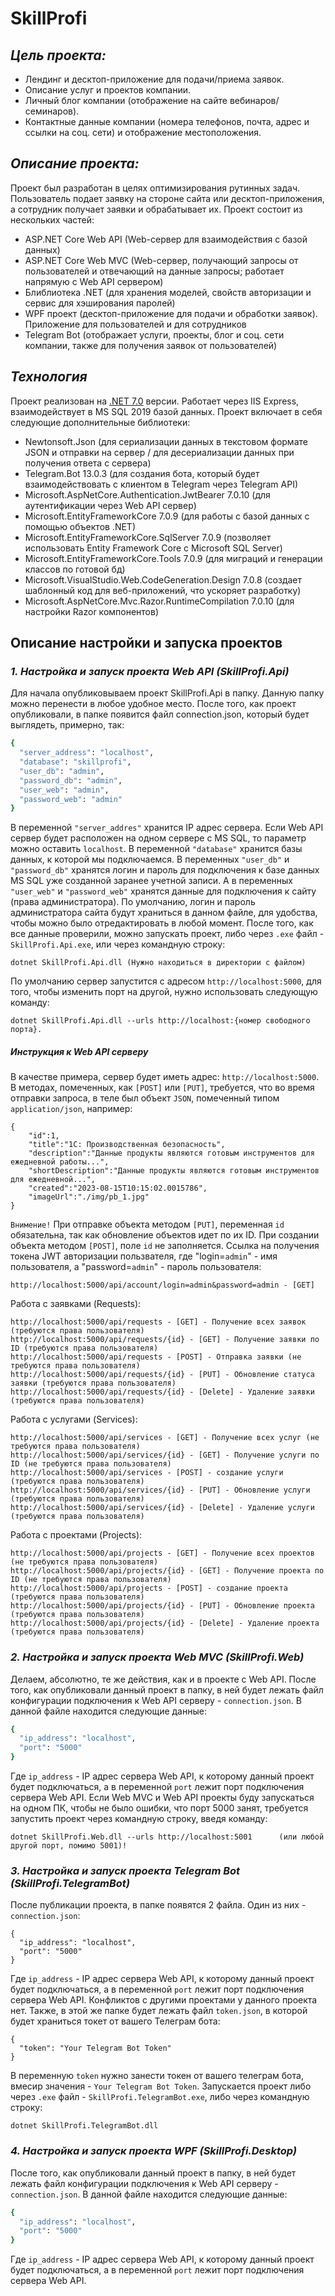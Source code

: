 # SkillProfi 

## _Цель проекта:_
- Лендинг и десктоп-приложение для подачи/приема заявок.
- Описание услуг и проектов компании.
- Личный блог компании (отображение на сайте вебинаров/семинаров).
- Контактные данные компании (номера телефонов, почта, адрес и ссылки на соц. сети) и отображение местоположения.

## _Описание проекта:_
Проект был разработан в целях оптимизирования рутинных задач. Пользователь подает заявку на стороне сайта или десктоп-приложения, а сотрудник получает заявки и обрабатывает их. 
Проект состоит из нескольких частей:
- ASP.NET Core Web API (Web-сервер для взаимодействия с базой данных)
- ASP.NET Core Web MVC (Web-сервер, получающий запросы от пользователей и отвечающий на данные запросы; работает напрямую с Web API сервером)
- Блиблиотека .NET (для хранения моделей, свойств авторизации и сервис для хэширования паролей)
- WPF проект (десктоп-приложение для подачи и обработки заявок). Приложение для пользователей и для сотрудников
- Telegram Bot (отображает услуги, проекты, блог и соц. сети компании, также для получения заявок от пользователей)

## _Технология_
Проект реализован на [.NET 7.0](https://dotnet.microsoft.com/en-us/download/dotnet/7.0) версии. Работает через IIS Express, взаимодействует в MS SQL 2019 базой данных.
Проект включает в себя следующие дополнительные библиотеки:
- Newtonsoft.Json (для сериализации данных в текстовом формате JSON и отправки на сервер / для десериализации данных при получения ответа с сервера)
- Telegram.Bot 13.0.3 (для создания бота, который будет взаимодействовать с клиентом в Telegram через Telegram API)
- Microsoft.AspNetCore.Authentication.JwtBearer 7.0.10 (для аутентификации через Web API сервер)
- Microsoft.EntityFrameworkCore 7.0.9 (для работы с базой данных с помощью объектов .NET)
- Microsoft.EntityFrameworkCore.SqlServer 7.0.9 (позволяет использовать Entity Framework Core с Microsoft SQL Server)
- Microsoft.EntityFrameworkCore.Tools 7.0.9 (для миграций и генерации классов по готовой бд)
- Microsoft.VisualStudio.Web.CodeGeneration.Design 7.0.8 (создает шаблонный код для веб-приложений, что ускоряет разработку)
- Microsoft.AspNetCore.Mvc.Razor.RuntimeCompilation 7.0.10 (для настройки Razor компонентов)

## Описание настройки и запуска проектов
### _1. Настройка и запуск проекта Web API (SkillProfi.Api)_
Для начала опубликовываем проект SkillProfi.Api в папку. Данную папку можно перенести в любое удобное место. После того, как проект опубликовали, в папке появится файл connection.json, который будет выглядеть, примерно, так:
```sh
{
  "server_address": "localhost",
  "database": "skillprofi",
  "user_db": "admin",
  "password_db": "admin",
  "user_web": "admin",
  "password_web": "admin"
}
```
В переменной `"server_addres"` хранится IP адрес сервера. Если Web API сервер будет расположен на одном сервере с MS SQL, то параметр можно оставить `localhost`.
В переменной `"database"` хранится базы данных, к которой мы подключаемся.
В переменных `"user_db"` и `"password_db"` хранятся логин и пароль для подключения к базе данных MS SQL уже созданной заранее учетной записи. А в переменных `"user_web"` и `"password_web"` хранятся данные для подключения к сайту (права администратора). По умолчанию, логин и пароль администратора сайта будут храниться в данном файле, для удобства, чтобы можно было отредактировать в любой момент.
После того, как все данные проверили, можно запускать проект, либо через `.exe` файл - `SkillProfi.Api.exe`, или через командную строку: 
```
dotnet SkillProfi.Api.dll (Нужно находиться в директории с файлом)
```
По умолчанию сервер запустится с адресом `http://localhost:5000`, для того, чтобы изменить порт на другой, нужно использовать следующую команду: 
```
dotnet SkillProfi.Api.dll --urls http://localhost:{номер свободного порта}.
```

##### Инструкция к Web API серверу
В качестве примера, сервер будет иметь адрес: `http://localhost:5000`.
В методах, помеченных, как `[POST]` или `[PUT]`, требуется, что во время отправки запроса, в теле был объект `JSON`, помеченный типом `application/json`, например:
```
{
    "id":1,
    "title":"1C: Производственная безопасность",
    "description":"Данные продукты являются готовым инструментов для ежедневной работы...",
    "shortDescription":"Данные продукты являются готовым инструментов для ежедневной...",
    "created":"2023-08-15T10:15:02.0015786",
    "imageUrl":"./img/pb_1.jpg"
}
```
`Внимение!` При отправке объекта методом `[PUT]`, переменная `id` обязательна, так как обновление объектов идет по их ID. При создании объекта методом `[POST]`, поле `id` не заполняется.
Ссылка на получения токена JWT авторизации пользвателя, где "login=`admin`" - имя пользователя, а "password=`admin`" - пароль пользователя:
```
http://localhost:5000/api/account/login=admin&password=admin - [GET]
```

Работа с заявками (Requests):
```
http://localhost:5000/api/requests - [GET] - Получение всех заявок (требуются права пользователя)
http://localhost:5000/api/requests/{id} - [GET] - Получение заявки по ID (требуются права пользователя)
http://localhost:5000/api/requests - [POST] - Отправка заявки (не требуются права пользователя)
http://localhost:5000/api/requests/{id} - [PUT] - Обновление статуса заявки (требуются права пользователя)
http://localhost:5000/api/requests/{id} - [Delete] - Удаление заявки (требуются права пользователя)
```
Работа с услугами (Services):
```
http://localhost:5000/api/services - [GET] - Получение всех услуг (не требуются права пользователя)
http://localhost:5000/api/services/{id} - [GET] - Получение услуги по ID (не требуются права пользователя)
http://localhost:5000/api/services - [POST] - создание услуги (требуются права пользователя)
http://localhost:5000/api/services/{id} - [PUT] - Обновление услуги (требуются права пользователя)
http://localhost:5000/api/services/{id} - [Delete] - Удаление услуги (требуются права пользователя)
```
Работа с проектами (Projects):
```
http://localhost:5000/api/projects - [GET] - Получение всех проектов (не требуются права пользователя)
http://localhost:5000/api/projects/{id} - [GET] - Получение проекта по ID (не требуются права пользователя)
http://localhost:5000/api/projects - [POST] - создание проекта (требуются права пользователя)
http://localhost:5000/api/projects/{id} - [PUT] - Обновление проекта (требуются права пользователя)
http://localhost:5000/api/projects/{id} - [Delete] - Удаление проекта (требуются права пользователя)
```

### _2. Настройка и запуск проекта Web MVC (SkillProfi.Web)_
Делаем, абсолютно, те же действия, как и в проекте с Web API. После того, как опубликовали данный проект в папку, в ней будет лежать файл конфигурации подключения к Web API серверу - `connection.json`. 
В данной файле находится следующие данные:
```sh
{
  "ip_address": "localhost",
  "port": "5000"
}
```
Где `ip_address` - IP адрес сервера Web API, к которому данный проект будет подключаться, а в переменной `port` лежит порт подключения сервера Web API. Если Web MVC и Web API проекты буду запускаться на одном ПК, чтобы не было ошибки, что порт 5000 занят, требуется запустить проект через командную строку, введя команду:
```
dotnet SkillProfi.Web.dll --urls http://localhost:5001      (или любой другой порт, помимо 5001)!
```

### _3. Настройка и запуск проекта Telegram Bot (SkillProfi.TelegramBot)_
После публикации проекта, в папке появятся 2 файла. Один из них - `connection.json`:
```
{
  "ip_address": "localhost",
  "port": "5000"
}
```
Где `ip_address` - IP адрес сервера Web API, к которому данный проект будет подключаться, а в переменной `port` лежит порт подключения сервера Web API. Конфликтов с другими проектами у данного проекта нет. Также, в этой же папке будет лежать файл `token.json`, в которой будет храниться токет от вашего Телеграм бота:
```
{
  "token": "Your Telegram Bot Token"
}
```
В переменную `token` нужно занести токен от вашего телеграм бота, вмесир значения - `Your Telegram Bot Token`.
Запускается проект либо через `.exe` файл - `SkillProfi.TelegramBot.exe`, либо через командную строку:
```
dotnet SkillProfi.TelegramBot.dll
```

### _4. Настройка и запуск проекта WPF (SkillProfi.Desktop)_
После того, как опубликовали данный проект в папку, в ней будет лежать файл конфигурации подключения к Web API серверу - `connection.json`. 
В данной файле находится следующие данные:
```sh
{
  "ip_address": "localhost",
  "port": "5000"
}
```
Где `ip_address` - IP адрес сервера Web API, к которому данный проект будет подключаться, а в переменной `port` лежит порт подключения сервера Web API.
